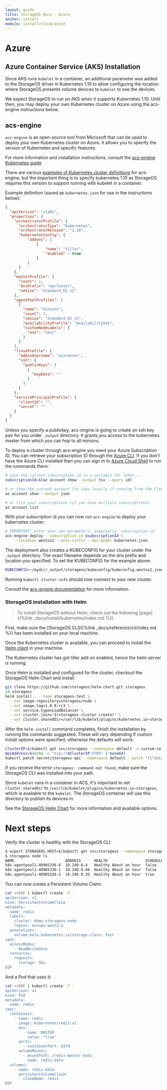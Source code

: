 ```yaml
---
layout: guide
title: StorageOS Docs - Azure
anchor: install
module: install/cloud/azure
---
```


# Azure

## Azure Container Service (AKS) Installation

Since AKS runs `kubelet` in a container, an additional parameter was
added to the StorageOS driver in Kubernetes 1.10 to allow configuring the
location where StorageOS presents volume devices to `kubelet` to see the
devices.

We expect StorageOS to run on AKS when it supports Kubernetes
1.10.  Until then, you may deploy your own Kubernetes cluster on Azure using the acs-engine instructions below.

## acs-engine

`acs-engine` is an open-source tool from Microsoft that can be used to deploy your own Kubernetes cluster on Azure.  It allows
you to specify the version of Kubernetes and specific features.

For more information and installation instructions, consult the
[acs-engine Kubernetes guide](https://github.com/Azure/acs-engine/blob/master/docs/kubernetes/deploy.md)

There are various [examples of Kubernetes cluster definitions](https://github.com/Azure/acs-engine/tree/master/examples) for acs-engine, but the important thing is to specify kubernetes 1.10 as StorageOS requires this version to support running with kubelet in a container.

Example definition (saved as `kubernetes.json` for use in the instructions below):

```json
{
  "apiVersion": "vlabs",
  "properties": {
    "orchestratorProfile": {
      "orchestratorType": "Kubernetes",
      "orchestratorRelease": "1.10",
      "kubernetesConfig": {
          "addons": [
              {
                  "name": "tiller",
                  "enabled" : true
              }
          ]
      }
    },
    "masterProfile": {
      "count": 1,
      "dnsPrefix": "mycluster",
      "vmSize": "Standard_D2_v2"
    },
    "agentPoolProfiles": [
      {
        "name": "minions",
        "count": 3,
        "vmSize": "Standard_D2_v2",
        "availabilityProfile": "AvailabilitySet",
        "customNodeLabels": {
          "env": "test"
        }
      }
    ],
    "linuxProfile": {
      "adminUsername": "azureuser",
      "ssh": {
        "publicKeys": [
          {
            "keyData": ""
          }
        ]
      }
    },
    "servicePrincipalProfile": {
      "clientId": "",
      "secret": ""
    }
  }
}
```

Unless you specify a publickey, acs-engine is going to create an ssh key pair for you under `_output` directory. It grants you access to the kubernetes master from which you can hop to all minions.

To deploy a cluster through acs-engine you need your Azure Subscription ID.
You can retrieve your subscription ID through the [Azure CLI](https://docs.microsoft.com/en-us/cli/azure/install-azure-cli?view=azure-cli-latest). If you don't have the Azure CLI installed then you can sign in to [Azure Cloud Shell](https://shell.azure.com) to run the commands there:

```bash
# save the current subscription id in a variable for later...
subscriptionId=$(az account show --output tsv --query id)

# or show the current account (to copy locally if running from the Cloud Shell)
az account show --output json

# or list your subscriptions (if you have multiple subscriptions)
az account list
```

With your subscription id you can now run `acs-engine` to deploy your kubernetes cluster:

```bash
# IMPORTANT: enter your own parameters, especially 'subscription-id'
acs-engine deploy --subscription-id $subscriptionId \
    --location westus2 --auto-suffix --api-model kubernetes.json
```

The deployment also creates a KUBECONFIG for your cluster under the `_output` directory. The exact filename depends on the dns prefix and location you specified. To set the KUBECONFIG for the example above:

```bash
KUBECONFIG=~/mydir/_output/storageos/kubeconfig/kubeconfig.westus2.json
```

Running `kubectl cluster-info` should now connect to your new cluster.

Consult the [acs-engine documentation](https://github.com/Azure/acs-engine/blob/master/docs/kubernetes/deploy.md)
for more information.

### StorageOS installation with Helm

>To install StorageOS without Helm, check out the following [page]({%link _docs/install/kubernetes/index.md %}).

First, make sure the [StorageOS CLI]({%link _docs/reference/cli/index.md %}) has
been installed on your local machine.

Once the Kubernetes cluster is available, you can proceed to install the [Helm client](https://docs.helm.sh/using_helm/#installing-helm) in your machine.

The Kubernetes cluster has got tiller add on enabled, hence the helm server is running.

Once Helm is installed and configured for the cluster, checkout the StorageOS
Helm Chart and install:

```bash
git clone https://github.com/storageos/helm-chart.git storageos
cd storageos
helm install . --name storageos-test \
  --set image.repository=storageos/node \
  --set image.tag=1.0.0-rc3 \
  --set service.type=LoadBalancer \
  --set cluster.join="$(storageos cluster create)" \
  --set cluster.sharedDir=/var/lib/kubelet/plugins/kubernetes.io~storageos
```

After the `helm install` command completes, finish the installation by running
the commands suggested.  These will vary depending if custom install options
were specified, otherwise the defaults will work:

```bash
ClusterIP=$(kubectl get svc/storageos --namespace default -o custom-columns=IP:spec.clusterIP --no-headers=true)
ApiAddress=$(echo -n "tcp://$ClusterIP:5705" | base64)
kubectl patch secret/storageos-api --namespace default --patch "{\"data\": {\"apiAddress\": \"$ApiAddress\"}}"
```

If you receive the error `storageos: command not found`, make sure the StorageOS
CLI was installed into your path.

Since `kubelet` runs in a container in ACS, it's important to set `cluster.sharedDir`
to `/var/lib/kubelet/plugins/kubernetes.io~storageos`, which is available to the
`kubelet`.  The StorageOS container will use this directory to publish its
devices in.

See the [StorageOS Helm Chart](https://github.com/storageos/helm-chart) for more
information and available options.

# Next steps

Verify the cluster is healthy with the StorageOS CLI:

```bash
$ export STORAGEOS_HOST=$(kubectl get svc/storageos --namespace storageos -o jsonpath='{.status.loadBalancer.ingress[0].ip}')
$ storageos node ls
NAME                       ADDRESS      HEALTH                 SCHEDULER  VOLUMES     TOTAL    USED    VERSION                 
k8s-agentpool1-40905336-0  10.240.0.4   Healthy About an hour  false      M: 1, R: 0  31.16GB  11.38%  1.0.0    
k8s-agentpool1-40905336-1  10.240.0.66  Healthy About an hour  false      M: 0, R: 0  31.16GB  12.06%  1.0.0    
k8s-agentpool1-40905336-2  10.240.0.35  Healthy About an hour  true       M: 0, R: 0  31.16GB  11.14%  1.0.0    
```

You can now create a Persistent Volume Claim:

```bash
cat <<EOF | kubectl create -f -
apiVersion: v1
kind: PersistentVolumeClaim
metadata:
  name: redis
  labels:
    cluster: demo-storageos-node
    region: europe-west2-a
  annotations:
    volume.beta.kubernetes.io/storage-class: fast
spec:
  accessModes:
    - ReadWriteOnce
  resources:
    requests:
      storage: 5Gi
EOF
```

And a Pod that uses it:

```bash
cat <<EOF | kubectl create -f -
apiVersion: v1
kind: Pod
metadata:
  name: redis
spec:
  containers:
    - name: redis
      image: kubernetes/redis:v1
      env:
        - name: MASTER
          value: "true"
      ports:
        - containerPort: 6379
      volumeMounts:
        - mountPath: /redis-master-data
          name: redis-data
  volumes:
    - name: redis-data
      persistentVolumeClaim:
        claimName: redis
EOF
```
